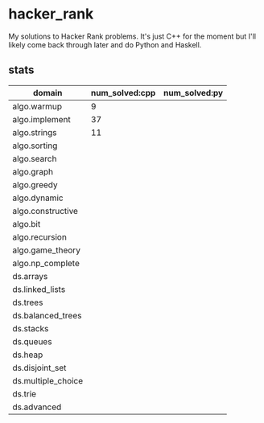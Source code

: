 # hacker_rank
My solutions to Hacker Rank problems. It's just C++ for the moment but I'll likely come back through later and do Python and Haskell.

## stats
|domain|num_solved:cpp|num_solved:py|
|---|---|---|
|algo.warmup|9||
|algo.implement|37||
|algo.strings|11||
|algo.sorting|||
|algo.search|||
|algo.graph|||
|algo.greedy|||
|algo.dynamic|||
|algo.constructive|||
|algo.bit|||
|algo.recursion|||
|algo.game_theory|||
|algo.np_complete|||
|ds.arrays|||
|ds.linked_lists|||
|ds.trees|||
|ds.balanced_trees|||
|ds.stacks|||
|ds.queues|||
|ds.heap|||
|ds.disjoint_set|||
|ds.multiple_choice|||
|ds.trie|||
|ds.advanced|||
